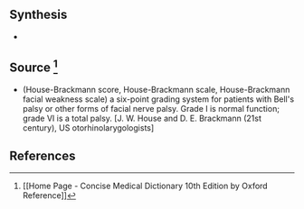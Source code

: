 ## Synthesis
- 
## Source [^1]
- (House-Brackmann score, House-Brackmann scale, House-Brackmann facial weakness scale) a six-point grading system for patients with Bell's palsy or other forms of facial nerve palsy. Grade I is normal function; grade VI is a total palsy. \[J. W. House and D. E. Brackmann (21st century), US otorhinolarygologists]
## References

[^1]: [[Home Page - Concise Medical Dictionary 10th Edition by Oxford Reference]]